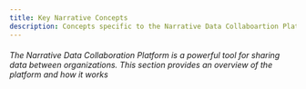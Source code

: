```yaml
---
title: Key Narrative Concepts
description: Concepts specific to the Narrative Data Collaboartion Platform
---
```


###### The Narrative Data Collaboration Platform is a powerful tool for sharing data between organizations.  This section provides an overview of the platform and how it works
